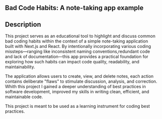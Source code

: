## Bad Code Habits: A note-taking app example

## Description

This project serves as an educational tool to highlight and discuss common bad coding habits within the context of a simple note-taking application built with Next.js and React. By intentionally incorporating various coding missteps—ranging like inconsistent naming conventions,redundant code and lack of documentation—this app provides a practical foundation for exploring how such habits can impact code quality, readability, and maintainability.

The application allows users to create, view, and delete notes, each action contains deliberate "flaws" to stimulate discussion, analysis, and correction.
Whith this project I gained a deeper understanding of best practices in software development, improved my skills in writing clean, efficient, and maintainable code. 

This project is meant to be used as a learning instrument for coding best practices.
